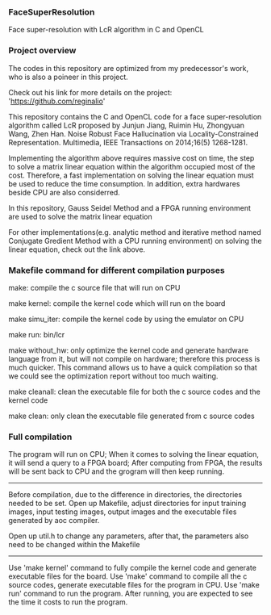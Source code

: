 ### FaceSuperResolution
Face super-resolution with LcR algorithm in C and OpenCL


### Project overview
The codes in this repository are optimized from my predecessor's work, who is also a poineer in this project. 

Check out his link for more details on the project: 'https://github.com/reginalio'

This repository contains the C and OpenCL code for a face super-resolution algorithm called LcR proposed by Junjun Jiang, Ruimin Hu, Zhongyuan Wang, Zhen Han. Noise Robust Face Hallucination via
Locality-Constrained Representation. Multimedia, IEEE Transactions on 2014;16(5) 1268-1281.

Implementing the algorithm above requires massive cost on time, the step to solve a matrix linear equation within the algorithm occupied most of the cost. Therefore, a fast implementation on solving the linear equation must be used to reduce the time consumption. In addition, extra hardwares beside CPU are also considerred.   

In this repository, Gauss Seidel Method and a FPGA running environment are used to solve the matrix linear equation

For other implementations(e.g. analytic method and iterative method named Conjugate Gredient Method with a CPU running environment) on solving the linear equation, check out the link above.


### Makefile command for different compilation purposes

make: compile the c source file that will run on CPU

make kernel: compile the kernel code which will run on the board

make simu_iter: compile the kernel code by using the emulator on CPU

make run: bin/lcr

make without_hw: only optimize the kernel code and generate hardware language from it, but will not compile on hardware; therefore this process is much quicker. This command allows us to have a quick compilation so that we could see the optimization report without too much waiting.

make cleanall: clean the executable file for both the c source codes and the kernel code

make clean: only clean the executable file generated from c source codes


### Full compilation

The program will run on CPU; 
When it comes to solving the linear equation, it will send a query to a FPGA board;
After computing from FPGA, the results will be sent back to CPU and the grogram will then keep running.

-----------------------------------------------
Before compilation, due to the difference in directories, the directories needed to be set.
Open up Makefile, adjust directories for input training images, input testing images, output images and the executable files generated by aoc compiler.

Open up util.h to change any parameters, after that, the parameters also need to be changed within the Makefile

-----------------------------------------------
Use 'make kernel' command to fully compile the kernel code and generate executable files for the board.
Use 'make' command to compile all the c source codes, generate executable files for the program in CPU.
Use 'make run' command to run the program. 
After running, you are expected to see the time it costs to run the program.

